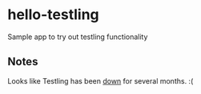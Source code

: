 # hello-testling
Sample app to try out testling functionality


## Notes

Looks like Testling has been [down](https://github.com/substack/testling/issues/88) for several months. :(